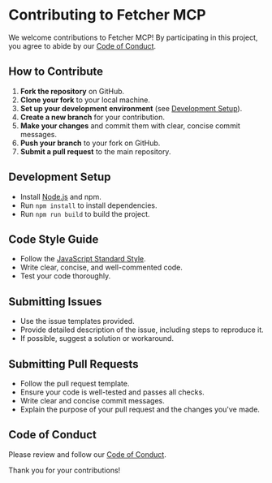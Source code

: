 # Contributing to Fetcher MCP

We welcome contributions to Fetcher MCP! By participating in this project, you agree to abide by our [Code of Conduct](CODE_OF_CONDUCT.md).

## How to Contribute

1.  **Fork the repository** on GitHub.
2.  **Clone your fork** to your local machine.
3.  **Set up your development environment** (see [Development Setup](#development-setup)).
4.  **Create a new branch** for your contribution.
5.  **Make your changes** and commit them with clear, concise commit messages.
6.  **Push your branch** to your fork on GitHub.
7.  **Submit a pull request** to the main repository.

## Development Setup

*   Install [Node.js](https://nodejs.org/) and npm.
*   Run `npm install` to install dependencies.
*   Run `npm run build` to build the project.

## Code Style Guide

*   Follow the [JavaScript Standard Style](https://standardjs.com/).
*   Write clear, concise, and well-commented code.
*   Test your code thoroughly.

## Submitting Issues

*   Use the issue templates provided.
*   Provide detailed description of the issue, including steps to reproduce it.
*   If possible, suggest a solution or workaround.

## Submitting Pull Requests

*   Follow the pull request template.
*   Ensure your code is well-tested and passes all checks.
*   Write clear and concise commit messages.
*   Explain the purpose of your pull request and the changes you've made.

## Code of Conduct

Please review and follow our [Code of Conduct](CODE_OF_CONDUCT.md).

Thank you for your contributions!